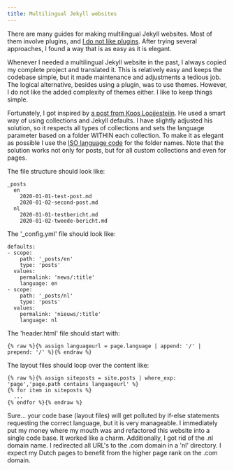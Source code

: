 ```yaml
---
title: Multilingual Jekyll websites
---
```


There are many guides for making multilingual Jekyll websites. Most of them involve plugins, and [I do not like plugins](https://jekyllcodex.org/without-plugins). After trying several approaches, I found a way that is as easy as it is elegant.

Whenever I needed a multilingual Jekyll website in the past, I always copied my complete project and translated it. This is relatively easy and keeps the codebase simple, but it made maintenance and adjustments a tedious job. The logical alternative, besides using a plugin, was to use themes. However, I do not like the added complexity of themes either. I like to keep things simple.

Fortunately, I got inspired by [a post from Koos Looijesteijn](https://www.kooslooijesteijn.net/blog/multilingual-website-with-jekyll-collections). He used a smart way of using collections and Jekyll defaults. I have slightly adjusted his solution, so it respects all types of collections and sets the language parameter based on a folder WITHIN each collection. To make it as elegant as possible I use the [ISO language code](https://en.wikipedia.org/wiki/List_of_ISO_639-1_codes) for the folder names. Note that the solution works not only for posts, but for all custom collections and even for pages.

The file structure should look like:
```
_posts
  en
    2020-01-01-test-post.md
    2020-01-02-second-post.md
  nl
    2020-01-01-testbericht.md
    2020-01-02-tweede-bericht.md
```
The '_config.yml' file should look like:
```
defaults:
- scope:
    path: '_posts/en'
    type: 'posts'
  values:
    permalink: 'news/:title'
    language: en
- scope:
    path: '_posts/nl'
    type: 'posts'
  values:
    permalink: 'nieuws/:title'
    language: nl
```
The 'header.html' file should start with:
```
{% raw %}{% assign languageurl = page.language | append: '/' | prepend: '/' %}{% endraw %}
```
The layout files should loop over the content like:
```
{% raw %}{% assign siteposts = site.posts | where_exp: 'page','page.path contains languageurl' %}
{% for item in siteposts %}
  ...
{% endfor %}{% endraw %}
```

Sure... your code base (layout files) will get polluted by if-else statements requesting the correct language, but it is very manageable. I immediately put my money where my mouth was and refactored this website into a single code base. It worked like a charm. Additionally, I got rid of the .nl domain name. I redirected all URL's to the .com domain in a 'nl' directory. I expect my Dutch pages to benefit from the higher page rank on the .com domain.
